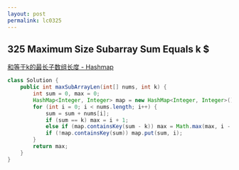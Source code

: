 ```yaml
---
layout: post
permalink: lc0325 
---
```


## 325 Maximum Size Subarray Sum Equals k $

[和等于k的最长子数组长度 - Hashmap](https://leetcode.com/problems/maximum-size-subarray-sum-equals-k/)

```java
class Solution {
    public int maxSubArrayLen(int[] nums, int k) {
        int sum = 0, max = 0;
        HashMap<Integer, Integer> map = new HashMap<Integer, Integer>();
        for (int i = 0; i < nums.length; i++) {
            sum = sum + nums[i];
            if (sum == k) max = i + 1;
            else if (map.containsKey(sum - k)) max = Math.max(max, i - map.get(sum - k));
            if (!map.containsKey(sum)) map.put(sum, i);
        }
        return max;
    }
}
```